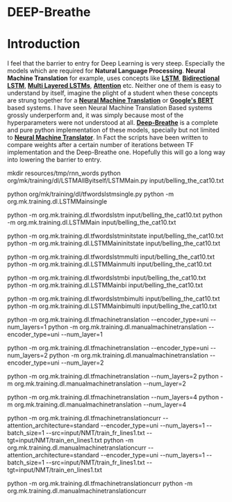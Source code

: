 # DEEP-Breathe

# Introduction
I feel that the barrier to entry for Deep Learning is very steep. Especially the models which are required for <strong>Natural Language Processing</strong>. <strong>Neural Machine Translation</strong> for example, uses concepts like <strong><a href="https://github.com/slowbreathing/Deep-Breathe/blob/master/org/mk/training/dl/rnn_cell.py">LSTM</a></strong>, <strong><a href="https://github.com/slowbreathing/Deep-Breathe/blob/master/org/mk/training/dl/rnn_cell.py">Bidirectional LSTM</a></strong>, <strong><a href="https://github.com/slowbreathing/Deep-Breathe/blob/master/org/mk/training/dl/rnn.py">Multi Layered LSTMs</a></strong>, <strong><a href="https://github.com/slowbreathing/Deep-Breathe/blob/master/org/mk/training/dl/attention.py">Attention</a></strong> etc.  Neither one of them is easy to understand by itself, imagine the plight of a student when these concepts are strung together for a <strong><a href="https://github.com/tensorflow/nmt">Neural Machine Translation</a></strong> or <strong><a href="https://github.com/google-research/bert">Google's BERT</a></strong> based systems. I have seen Neural Machine Translation Based systems grossly underperform and, it was simply because most of the hyperparameters were not understood at all. <strong><a href="https://github.com/slowbreathing/Deep-Breathe">Deep-Breathe</a></strong> is a complete and pure python implementation of these models, specially but not limited to <strong><a href="https://github.com/slowbreathing/Deep-Breathe/blob/master/org/mk/training/dl/rnn_cell.py">Neural Machine Translator</a></strong>. In Fact the scripts have been written to compare weights after a certain number of iterations between TF implementation and the Deep-Breathe one. Hopefully this will go a long way into lowering the barrier to entry.

mkdir resources/tmp/rnn_words
python org/mk/training/dl/LSTMAllByitself/LSTMMain.py input/belling_the_cat10.txt

python org/mk/training/dl/tfwordslstmsingle.py
python -m org.mk.training.dl.LSTMMainsingle


python -m org.mk.training.dl.tfwordslstm input/belling_the_cat10.txt
python -m org.mk.training.dl.LSTMMain input/belling_the_cat10.txt


python -m org.mk.training.dl.tfwordslstminitstate input/belling_the_cat10.txt
python -m org.mk.training.dl.LSTMMaininitstate input/belling_the_cat10.txt


python -m org.mk.training.dl.tfwordslstmmulti input/belling_the_cat10.txt
python -m org.mk.training.dl.LSTMMainmulti input/belling_the_cat10.txt


python -m org.mk.training.dl.tfwordslstmbi input/belling_the_cat10.txt
python -m org.mk.training.dl.LSTMMainbi input/belling_the_cat10.txt


python -m org.mk.training.dl.tfwordslstmbimulti input/belling_the_cat10.txt
python -m org.mk.training.dl.LSTMMainbimulti input/belling_the_cat10.txt


python -m org.mk.training.dl.tfmachinetranslation --encoder_type=uni --num_layers=1
python -m org.mk.training.dl.manualmachinetranslation --encoder_type=uni --num_layer=1


python -m org.mk.training.dl.tfmachinetranslation --encoder_type=uni --num_layers=2
python -m org.mk.training.dl.manualmachinetranslation --encoder_type=uni --num_layer=2


python -m org.mk.training.dl.tfmachinetranslation --num_layers=2
python -m org.mk.training.dl.manualmachinetranslation --num_layer=2


python -m org.mk.training.dl.tfmachinetranslation --num_layers=4
python -m org.mk.training.dl.manualmachinetranslation --num_layer=4




python -m org.mk.training.dl.tfmachinetranslationcurr --attention_architecture=standard --encoder_type=uni --num_layers=1 --batch_size=1 --src=input/NMT/train_fr_lines1.txt --tgt=input/NMT/train_en_lines1.txt
python -m org.mk.training.dl.manualmachinetranslationcurr --attention_architecture=standard --encoder_type=uni --num_layers=1 --batch_size=1 --src=input/NMT/train_fr_lines1.txt --tgt=input/NMT/train_en_lines1.txt

python -m org.mk.training.dl.tfmachinetranslationcurr
python -m org.mk.training.dl.manualmachinetranslationcurr
